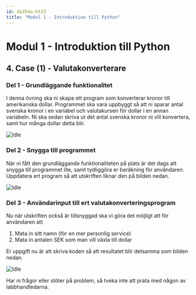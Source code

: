 ```yaml
---
id: da354a-ht23
title: "Modul 1 - Introduktion till Python"
---
```


# Modul 1 - Introduktion till Python

## 4. Case (1) - Valutakonverterare

### Del 1 - Grundläggande funktionalitet

I denna övning ska ni skapa ett program som konverterar kronor till amerikanska dollar. Programmet ska vara uppbyggt så att ni sparar antal svenska kronor i en variabel och valutakursen för dollar i en annan variabeln. Ni ska sedan skriva ut det antal svenska kronor ni vill konvertera, samt hur många dollar detta blir.

![Idle](../images/idle12.png)

### Del 2 - Snygga till programmet

När ni fått den grundläggande funktionaliteten på plats är det dags att snygga till programmet lite, samt tydliggöra er beräkning för användaren. Uppdatera ert program så att utskriften liknar den på bilden nedan.

![Idle](../images/idle13.png)

### Del 3 - Användarinput till ert valutakonverteringsprogram

Nu när utskriften också är tillsnyggad ska vi göra det möjligt att för användaren att

1. Mata in sitt namn (för en mer personlig service)
2. Mata in antalen SEK som man vill växla till dollar

Er uppgift nu är att skriva koden så att resultatet blir detsamma som bilden nedan.

![Idle](../images/idle14.png)

Har ni frågor eller stöter på problem, så tveka inte att prata med någon av labbhandledarna.